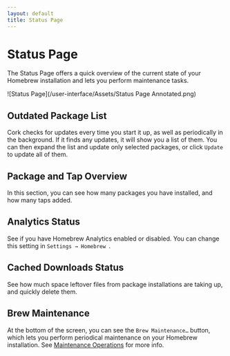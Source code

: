 ```yaml
---
layout: default
title: Status Page
---
```


# Status Page

The Status Page offers a quick overview of the current state of your Homebrew installation and lets you perform maintenance tasks.

![Status Page](/user-interface/Assets/Status Page Annotated.png)

## Outdated Package List

Cork checks for updates every time you start it up, as well as periodically in the background. If it finds any updates, it will show you a list of them. You can then expand the list and update only selected packages, or click `Update` to update all of them.

## Package and Tap Overview

In this section, you can see how many packages you have installed, and how many taps added.

## Analytics Status

See if you have Homebrew Analytics enabled or disabled. You can change this setting in `Settings → Homebrew `. 

## Cached Downloads Status

See how much space leftover files from package installations are taking up, and quickly delete them.

## Brew Maintenance

At the bottom of the screen, you can see the `Brew Maintenance…` button, which lets you perform periodical maintenance on your Homebrew installation. See [Maintenance Operations](../../maintenance-operations/maintenance-operations-main.html) for more info.
